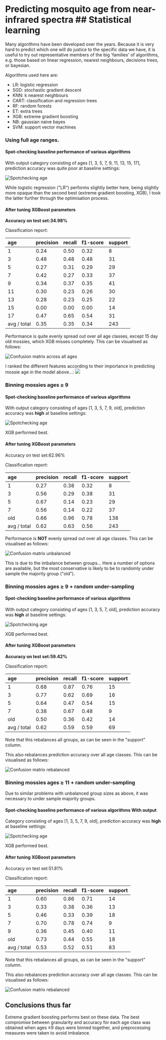 # Predicting mosquito age from near-infrared spectra ## Statistical learning
Many algorithms have been developed over the years. Because it is very hard to
predict which one will do justice to the specific data we have, it is useful to
try out representative members of the big 'families' of algorithms, e.g. those
based on linear regression, nearest neighbours, decisions trees, or bayesian.

Algorithms used here are:

- LR: logistic regression
- SGD: stochastic gradient descent
- KNN: k nearest neighbours
- CART: classification and regression trees
- RF: random forests
- ET: extra trees
- XGB: extreme gradient boosting
- NB: gaussian naive bayes
- SVM: support vector machines

### Using full age ranges.  

#### Spot-checking baseline performance of various algorithms

With output category consisting of ages [1, 3, 5, 7, 9, 11, 13, 15,
17], prediction accuracy was quite poor at baseline settings:

![Spotchecking age](plots/spot_check_age.png)

While logistic regression ("LR") performs slightly better here, being slightly
more opaque than the second best (extreme gradient boosting, XGB), I took the
latter further through the optimisation process.

#### After tuning XGBoost parameters

**Accuracy on test set:34.98%**

Classification report:

| age         | precision | recall | f1-score | support |
|:------------|:----------|:-------|:---------|:--------|
| 1           | 0.24      | 0.50   | 0.32     | 8       |
| 3           | 0.48      | 0.48   | 0.48     | 31      |
| 5           | 0.27      | 0.31   | 0.29     | 29      |
| 7           | 0.42      | 0.27   | 0.33     | 37      |
| 9           | 0.34      | 0.37   | 0.35     | 41      |
| 11          | 0.30      | 0.23   | 0.26     | 30      |
| 13          | 0.28      | 0.23   | 0.25     | 22      |
| 15          | 0.00      | 0.00   | 0.00     | 14      |
| 17          | 0.47      | 0.65   | 0.54     | 31      |
| avg / total | 0.35      | 0.35   | 0.34     | 243     |

Performance is quite evenly spread out over all age classes, except 15 day old mossies, which XGB misses completely. This can be visualised as follows:

![Confusion matrix across all ages](plots/xgb_CM_age.png)

I ranked the different features according to their importance in predicting mossie age in the model above...:
![](plots/xgb_feat_imp.png)


### Binning mossies ages ≥ 9

#### Spot-checking baseline performance of various algorithms

With output category consisting of ages [1, 3, 5, 7, 9, old], prediction
accuracy was **high** at baseline settings:

![Spotchecking age](plots/spot_check_age_9.png)

XGB performed best.

#### After tuning XGBoost parameters

Accuracy on test set:62.96%

Classification report:

| age         | precision | recall | f1-score | support |
|:------------|:----------|:-------|:---------|:--------|
| 1           | 0.27      | 0.38   | 0.32     | 8       |
| 3           | 0.56      | 0.29   | 0.38     | 31      |
| 5           | 0.67      | 0.14   | 0.23     | 29      |
| 7           | 0.56      | 0.14   | 0.22     | 37      |
| old         | 0.66      | 0.96   | 0.78     | 138     |
| avg / total | 0.62      | 0.63   | 0.56     | 243     |

Performance is **NOT** evenly spread out over all age classes. This can be visualised as follows:

![Confusion matrix unbalanced](plots/xgb_CM_age_9.png)

This is due to the imbalance between groups... Here a number of options are available, but the most conservative is likely to be to randomly under sample the majority group ("old").

### Binning mossies ages ≥ 9 + random under-sampling

#### Spot-checking baseline performance of various algorithms

With output category consisting of ages [1, 3, 5, 7, old], prediction accuracy was **high** at baseline settings:

![Spotchecking age](plots/spot_check_age_9_rus.png)

XGB performed best.

#### After tuning XGBoost parameters

**Accuracy on test set:59.42%**

Classification report:

| age         | precision | recall | f1-score | support |
|:------------|:----------|:-------|:---------|:--------|
| 1           | 0.68      | 0.87   | 0.76     | 15      |
| 3           | 0.77      | 0.62   | 0.69     | 16      |
| 5           | 0.64      | 0.47   | 0.54     | 15      |
| 7           | 0.38      | 0.67   | 0.48     | 9       |
| old         | 0.50      | 0.36   | 0.42     | 14      |
| avg / total | 0.62      | 0.59   | 0.59     | 69      |

Note that this rebalances all groups, as can be seen in the "support" column.

This also rebalances prediction accuracy over all age classes. This can be
visualised as follows:

![Confusion matrix rebalanced](plots/xgb_CM_age_9_rus.png)

### Binning mossies ages ≥ 11 + random under-sampling

Due to similar problems with unbalanced group sizes as above, it was necessary to under sample majority groups.

#### Spot-checking baseline performance of various algorithms With output

Category consisting of ages [1, 3, 5, 7, 9, old], prediction accuracy was
**high** at baseline settings:

![Spotchecking age](plots/spot_check_age_11_rus.png)

XGB performed best.

#### After tuning XGBoost parameters

Accuracy on test set:51.81%

Classification report:

| age         | precision | recall | f1-score | support |
|:------------|:----------|:-------|:---------|:--------|
| 1           | 0.60      | 0.86   | 0.71     | 14      |
| 3           | 0.33      | 0.38   | 0.36     | 13      |
| 5           | 0.46      | 0.33   | 0.39     | 18      |
| 7           | 0.70      | 0.78   | 0.74     | 9       |
| 9           | 0.36      | 0.45   | 0.40     | 11      |
| old         | 0.73      | 0.44   | 0.55     | 18      |
| avg / total | 0.53      | 0.52   | 0.51     | 83      |

Note that this rebalances all groups, as can be seen in the "support" column.

This also rebalances prediction accuracy over all age classes. This can be
visualised as follows:

![Confusion matrix rebalanced](plots/xgb_CM_age_11_rus.png)

## Conclusions thus far

Extreme gradient boosting performs best on these data. The best compromise
between granularity and accuracy for each age class was obtained when ages ≥9
days were binned together, and preprocessing measures were taken to avoid
imbalance.
